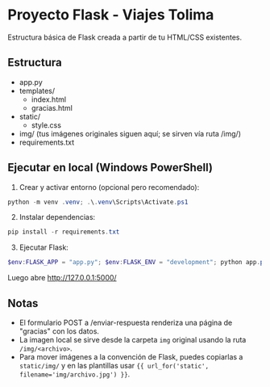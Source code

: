 # Proyecto Flask - Viajes Tolima

Estructura básica de Flask creada a partir de tu HTML/CSS existentes.

## Estructura

- app.py
- templates/
  - index.html
  - gracias.html
- static/
  - style.css
- img/ (tus imágenes originales siguen aquí; se sirven vía ruta /img/<archivo>)
- requirements.txt

## Ejecutar en local (Windows PowerShell)

1. Crear y activar entorno (opcional pero recomendado):

```powershell
python -m venv .venv; .\.venv\Scripts\Activate.ps1
```

2. Instalar dependencias:

```powershell
pip install -r requirements.txt
```

3. Ejecutar Flask:

```powershell
$env:FLASK_APP = "app.py"; $env:FLASK_ENV = "development"; python app.py
```

Luego abre http://127.0.0.1:5000/

## Notas
- El formulario POST a /enviar-respuesta renderiza una página de "gracias" con los datos.
- La imagen local se sirve desde la carpeta `img` original usando la ruta `/img/<archivo>`.
- Para mover imágenes a la convención de Flask, puedes copiarlas a `static/img/` y en las plantillas usar `{{ url_for('static', filename='img/archivo.jpg') }}`.

